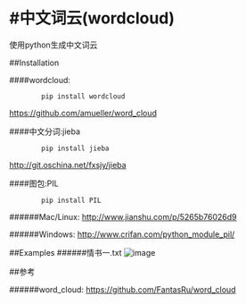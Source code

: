#中文词云(wordcloud)
==========

使用python生成中文词云

##Installation

####wordcloud:

            pip install wordcloud
https://github.com/amueller/word_cloud

####中文分词:jieba

            pip install jieba
http://git.oschina.net/fxsjy/jieba

####图包:PIL

            pip install PIL

######Mac/Linux:
http://www.jianshu.com/p/5265b76026d9

######Windows:
http://www.crifan.com/python_module_pil/

##Examples
            ######情书一.txt
![image](https://github.com/FantasRu/wordcloud/blob/master/examples/ex1.jpg)

##参考

######word_cloud:
https://github.com/FantasRu/word_cloud

